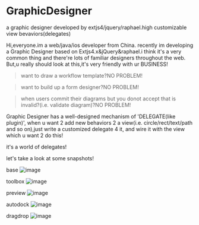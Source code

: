 # GraphicDesigner
a graphic designer developed by extjs4/jquery/raphael.high customizable view bevaviors(delegates)

Hi,everyone.im a web/java/ios developer from China.
recently im developing a Graphic Designer based on Extjs4.x&jQuery&raphael.i think it's a very common thing and 
there're lots of familiar designers throughout the web.
But,u really should look at this,it's very friendly with ur BUSINESS!
  >want to draw a workflow template?NO PROBLEM!

  >want to build up a form designer?NO PROBLEM!

  >when users commit their diagrams but you donot accept that is invalid?(i.e. validate diagram)?NO PROBLEM!
  
Graphic Designer has a well-designed mechanism of 'DELEGATE(like plugin)',
when u want 2 add new behaviors 2 a view(i.e. circle/rect/text/path and so on),just write a customized delegate 4 it,
  and wire it with the view which u want 2 do this!
  
it's a world of delegates!

let's take a look at some snapshots!

base
![image](https://raw.githubusercontent.com/dicolar/GraphicDesigner/master/base.png)

toolbox
![image](https://raw.githubusercontent.com/dicolar/GraphicDesigner/master/toolbox.png)

preview
![image](https://raw.githubusercontent.com/dicolar/GraphicDesigner/master/preview.png)

autodock
![image](https://raw.githubusercontent.com/dicolar/GraphicDesigner/master/autodock.png)

dragdrop
![image](https://raw.githubusercontent.com/dicolar/GraphicDesigner/master/drag-drop.png)
